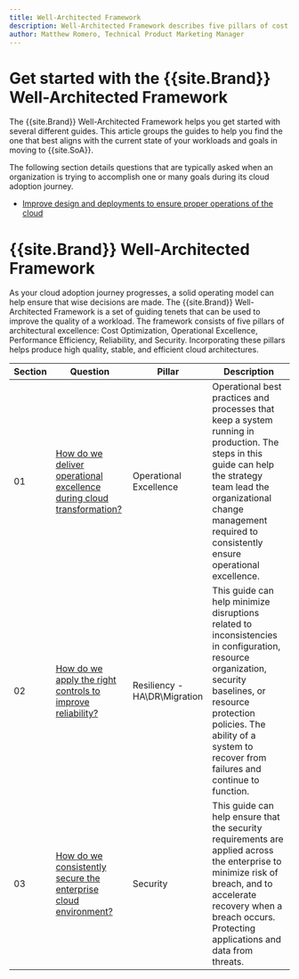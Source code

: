 ```yaml
---
title: Well-Architected Framework
description: Well-Architected Framework describes five pillars of cost optimization, operational excellence, performance efficiency, reliability, and security, that result in a high quality and scalable cloud architecture.
author: Matthew Romero, Technical Product Marketing Manager
---
```


# Get started with the {{site.Brand}} Well-Architected Framework 

The {{site.Brand}} Well-Architected Framework helps you get started with several different guides. This article groups the guides to help you find the one that best aligns with the current state of your workloads and goals in moving to {{site.SoA}}.

The following section details questions that are typically asked when an organization is trying to accomplish one or many goals during its cloud adoption journey.

<!--- * Adopt the cloud to deliver business and technical outcomes sooner --->

* [Improve design and deployments to ensure proper operations of the cloud](./operations/)

#  {{site.Brand}} Well-Architected Framework 

As your cloud adoption journey progresses, a solid operating model can help ensure that wise decisions are made. 
The {{site.Brand}} Well-Architected Framework is a set of guiding tenets that can be used to improve the quality of a workload. The framework consists of five pillars of architectural excellence: Cost Optimization, Operational Excellence, Performance Efficiency, Reliability, and Security. Incorporating these pillars helps produce high quality, stable, and efficient cloud architectures.

| Section | Question | Pillar | Description |
|---------|----------|--------|-------------|
| 01 | [How do we deliver operational excellence during cloud transformation?](./operations/) | Operational Excellence | Operational best practices and processes that keep a system running in production. The steps in this guide can help the strategy team lead the organizational change management required to consistently ensure operational excellence. |
| 02 | [How do we apply the right controls to improve reliability?](./resiliency/) | Resiliency - HA\DR\Migration | This guide can help minimize disruptions related to inconsistencies in configuration, resource organization, security baselines, or resource protection policies. The ability of a system to recover from failures and continue to function. |
| 03 | [How do we consistently secure the enterprise cloud environment?](./security/) | Security | This guide can help ensure that the security requirements are applied across the enterprise to minimize risk of breach, and to accelerate recovery when a breach occurs. Protecting applications and data from threats. |

<!--- | 04 | [How can our systems automatically adapt to changes in load, and still ensure performance across the enterprise?](./scalability/) | Scalability & Performance Efficiency | This guide can help you establish processes for maintaining performance across the enterprise, as well as build in the ability of a system to adapt to changes in workload. | --->
<!--- | 05 | [How do we manage enterprise costs?](./cost/) | Cost Optimization |This guide can help you start optimizing enterprise costs and manage costs across the environment. Managing costs to maximize the value delivered. | --->
